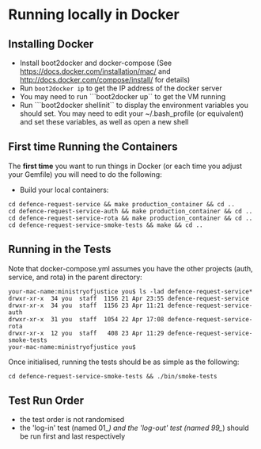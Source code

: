 # Running locally in Docker

## Installing Docker

* Install boot2docker and docker-compose (See https://docs.docker.com/installation/mac/ and http://docs.docker.com/compose/install/ for details)
* Run ```boot2docker ip``` to get the IP address of the docker server
* You may need to run ```boot2docker up`` to get the VM running
* Run ```boot2docker shellinit`` to display the environment variables you should set. You may need to edit your ~/.bash_profile (or equivalent)
	and set these variables, as well as open a new shell

## First time Running the Containers

The **first time** you want to run things in Docker (or each time you adjust your Gemfile) you will need to do the following:

* Build your local containers:
```
cd defence-request-service && make production_container && cd ..
cd defence-request-service-auth && make production_container && cd ..
cd defence-request-service-rota && make production_container && cd ..
cd defence-request-service-smoke-tests && make && cd ..
```

## Running in the Tests

Note that docker-compose.yml assumes you have the other projects (auth, service, and rota) in the parent directory:

```
your-mac-name:ministryofjustice you$ ls -lad defence-request-service*
drwxr-xr-x  34 you  staff  1156 21 Apr 23:55 defence-request-service
drwxr-xr-x  34 you  staff  1156 23 Apr 11:21 defence-request-service-auth
drwxr-xr-x  31 you  staff  1054 22 Apr 17:08 defence-request-service-rota
drwxr-xr-x  12 you  staff   408 23 Apr 11:29 defence-request-service-smoke-tests
your-mac-name:ministryofjustice you$
```

Once initialised, running the tests should be as simple as the
following:

``` cd defence-request-service-smoke-tests && ./bin/smoke-tests ```

## Test Run Order
* the test order is not randomised
* the 'log-in' test (named 01_*) and the 'log-out' test (named 99_*) should be run first and last respectively

